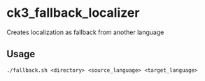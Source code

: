 # ck3_fallback_localizer
Creates localization as fallback from another language

## Usage

```./fallback.sh <directory> <source_language> <target_language>```
